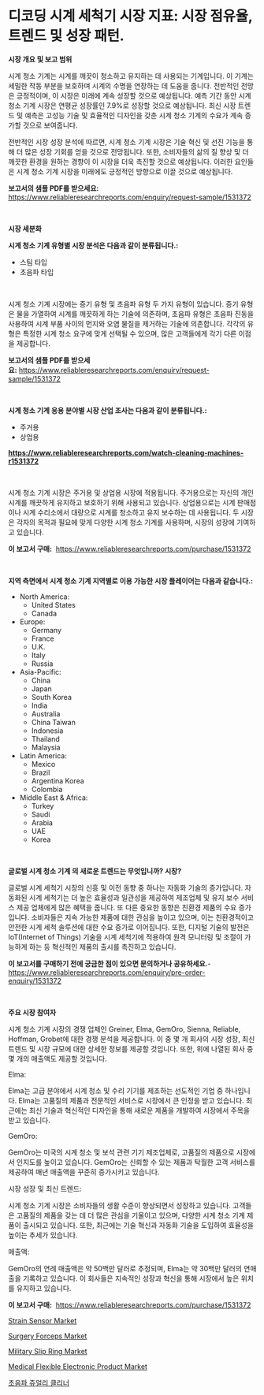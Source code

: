 <p><h1>디코딩 시계 세척기 시장 지표: 시장 점유율, 트렌드 및 성장 패턴.</h1></p><p><strong>시장 개요 및 보고 범위</strong></p>
<p><p>시계 청소 기계는 시계를 깨끗이 청소하고 유지하는 데 사용되는 기계입니다. 이 기계는 세밀한 작동 부분을 보호하며 시계의 수명을 연장하는 데 도움을 줍니다. 전반적인 전망은 긍정적이며, 이 시장은 미래에 계속 성장할 것으로 예상됩니다. 예측 기간 동안 시계 청소 기계 시장은 연평균 성장률인 7.9%로 성장할 것으로 예상됩니다. 최신 시장 트렌드 및 예측은 고성능 기술 및 효율적인 디자인을 갖춘 시계 청소 기계의 수요가 계속 증가할 것으로 보여줍니다.</p><p>전반적인 시장 성장 분석에 따르면, 시계 청소 기계 시장은 기술 혁신 및 선진 기능을 통해 더 많은 성장 기회를 얻을 것으로 전망됩니다. 또한, 소비자들의 삶의 질 향상 및 더 깨끗한 환경을 원하는 경향이 이 시장을 더욱 촉진할 것으로 예상됩니다. 이러한 요인들은 시계 청소 기계 시장을 미래에도 긍정적인 방향으로 이끌 것으로 예상됩니다.</p></p>
<p><strong>보고서의 샘플 PDF를 받으세요:</strong> <a href="https://www.reliableresearchreports.com/enquiry/request-sample/1531372">https://www.reliableresearchreports.com/enquiry/request-sample/1531372</a></p>
<p>&nbsp;</p>
<p><strong>시장 세분화</strong></p>
<p><strong>시계 청소 기계 유형별 시장 분석은 다음과 같이 분류됩니다.:</strong></p>
<p><ul><li>스팀 타입</li><li>초음파 타입</li></ul></p>
<p>&nbsp;</p>
<p><p>시계 청소 기계 시장에는 증기 유형 및 초음파 유형 두 가지 유형이 있습니다. 증기 유형은 물을 가열하여 시계를 깨끗하게 하는 기술에 의존하며, 초음파 유형은 초음파 진동을 사용하여 시계 부품 사이의 먼지와 오염 물질을 제거하는 기술에 의존합니다. 각각의 유형은 특정한 시계 청소 요구에 맞게 선택될 수 있으며, 많은 고객들에게 각기 다른 이점을 제공합니다.</p></p>
<p><strong>보고서의 샘플 PDF를 받으세요:</strong>&nbsp;<a href="https://www.reliableresearchreports.com/enquiry/request-sample/1531372">https://www.reliableresearchreports.com/enquiry/request-sample/1531372</a></p>
<p>&nbsp;</p>
<p><strong> 시계 청소 기계 응용 분야별 시장 산업 조사는 다음과 같이 분류됩니다.:</strong></p>
<p><ul><li>주거용</li><li>상업용</li></ul></p>
<p><strong><a href="https://www.reliableresearchreports.com/watch-cleaning-machines-r1531372">https://www.reliableresearchreports.com/watch-cleaning-machines-r1531372</a></strong></p>
<p>&nbsp;</p>
<p><p>시계 청소 기계 시장은 주거용 및 상업용 시장에 적용됩니다. 주거용으로는 자신의 개인 시계를 깨끗하게 유지하고 보호하기 위해 사용되고 있습니다. 상업용으로는 시계 판매점이나 시계 수리소에서 대량으로 시계를 청소하고 유지 보수하는 데 사용됩니다. 두 시장은 각자의 목적과 필요에 맞게 다양한 시계 청소 기계를 사용하며, 시장의 성장에 기여하고 있습니다.</p></p>
<p><strong>이 보고서 구매:</strong>&nbsp; <a href="https://www.reliableresearchreports.com/purchase/1531372">https://www.reliableresearchreports.com/purchase/1531372</a></p>
<p>&nbsp;</p>
<p><strong>지역 측면에서 시계 청소 기계 지역별로 이용 가능한 시장 플레이어는 다음과 같습니다.:</strong></p>
<p><ul>
    <li>
        North America:
        <ul>
            <li>United States</li>
            <li>Canada</li>
        </ul>
    </li>
    <li>
        Europe:
        <ul>
            <li>Germany</li>
            <li>France</li>
            <li>U.K.</li>
            <li>Italy</li>
            <li>Russia</li>
        </ul>
    </li>
    <li>
        Asia-Pacific:
        <ul>
            <li>China</li>
            <li>Japan</li>
            <li>South Korea</li>
            <li>India</li>
            <li>Australia</li>
            <li>China Taiwan</li>
            <li>Indonesia</li>
            <li>Thailand</li>
            <li>Malaysia</li>
        </ul>
    </li>
    <li>
        Latin America:
        <ul>
            <li>Mexico</li>
            <li>Brazil</li>
            <li>Argentina Korea</li>
            <li>Colombia</li>
        </ul>
    </li>
    <li>
        Middle East & Africa:
        <ul>
            <li>Turkey</li>
            <li>Saudi</li>
            <li>Arabia</li>
            <li>UAE</li>
            <li>Korea</li>
        </ul>
    </li>
    </ul></p>
<p>&nbsp;</p>
<p><strong>글로벌 시계 청소 기계 의 새로운 트렌드는 무엇입니까? 시장?</strong></p>
<p><p>글로벌 시계 세척기 시장의 신흥 및 이전 동향 중 하나는 자동화 기술의 증가입니다. 자동화된 시계 세척기는 더 높은 효율성과 일관성을 제공하여 제조업체 및 유지 보수 서비스 제공 업체에게 많은 혜택을 줍니다. 또 다른 중요한 동향은 친환경 제품의 수요 증가입니다. 소비자들은 지속 가능한 제품에 대한 관심을 높이고 있으며, 이는 친환경적이고 안전한 시계 세척 솔루션에 대한 수요 증가로 이어집니다. 또한, 디지털 기술의 발전은 IoT(Internet of Things) 기술을 시계 세척기에 적용하여 원격 모니터링 및 조절이 가능하게 하는 등 혁신적인 제품의 출시를 촉진하고 있습니다.</p></p>
<p><strong>이 보고서를 구매하기 전에 궁금한 점이 있으면 문의하거나 공유하세요.</strong>- <a href="https://www.reliableresearchreports.com/enquiry/pre-order-enquiry/1531372">https://www.reliableresearchreports.com/enquiry/pre-order-enquiry/1531372</a></p>
<p>&nbsp;</p>
<p><strong>주요 시장 참여자</strong></p>
<p><p>시계 청소 기계 시장의 경쟁 업체인 Greiner, Elma, GemOro, Sienna, Reliable, Hoffman, Grobet에 대한 경쟁 분석을 제공합니다. 이 중 몇 개 회사의 시장 성장, 최신 트렌드 및 시장 규모에 대한 상세한 정보를 제공할 것입니다. 또한, 위에 나열된 회사 중 몇 개의 매출액도 제공할 것입니다.</p><p>Elma:</p><p>Elma는 고급 분야에서 시계 청소 및 수리 기기를 제조하는 선도적인 기업 중 하나입니다. Elma는 고품질의 제품과 전문적인 서비스로 시장에서 큰 인정을 받고 있습니다. 최근에는 최신 기술과 혁신적인 디자인을 통해 새로운 제품을 개발하여 시장에서 주목을 받고 있습니다.</p><p>GemOro:</p><p>GemOro는 미국의 시계 청소 및 보석 관련 기기 제조업체로, 고품질의 제품으로 시장에서 인지도를 높이고 있습니다. GemOro는 신뢰할 수 있는 제품과 탁월한 고객 서비스를 제공하여 매년 매출액을 꾸준히 증가시키고 있습니다.</p><p>시장 성장 및 최신 트렌드:</p><p>시계 청소 기계 시장은 소비자들의 생활 수준이 향상되면서 성장하고 있습니다. 고객들은 고품질의 제품을 갖는 데 더 많은 관심을 기울이고 있으며, 다양한 시계 청소 기계 제품이 출시되고 있습니다. 또한, 최근에는 기술 혁신과 자동화 기술을 도입하여 효율성을 높이는 추세가 있습니다.</p><p>매출액:</p><p>GemOro의 연례 매출액은 약 50백만 달러로 추정되며, Elma는 약 30백만 달러의 연매출을 기록하고 있습니다. 이 회사들은 지속적인 성장과 혁신을 통해 시장에서 높은 위치를 유지하고 있습니다.</p></p>
<p><strong>이 보고서 구매:</strong>&nbsp;&nbsp;<a href="https://www.reliableresearchreports.com/purchase/1531372">https://www.reliableresearchreports.com/purchase/1531372</a></p>
<p><p><a href="https://iodized-pantydraco-05c.notion.site/Analyzing-Strain-Sensor-Market-Global-Industry-Perspective-and-Forecast-2024-to-2031-2e82b21b5ef44364a366a4dce5aeebde">Strain Sensor Market</a></p><p><a href="https://github.com/seekum/Market-Research-Report-List-2/blob/main/surgery-forceps-market.md">Surgery Forceps Market</a></p><p><a href="https://view.publitas.com/reportprime-1/military-slip-ring-market-outlook-industry-overview-and-forecast-2024-to-2031/">Military Slip Ring Market</a></p><p><a href="https://github.com/nancykennedykellievqfqt2/Market-Research-Report-List-2/blob/main/medical-flexible-electronic-product-market.md">Medical Flexible Electronic Product Market</a></p><p><a href="https://github.com/JonHarrtis67676y/Market-Research-Report-List-1/blob/main/332369721801.md">초음파 쥬얼리 클리너</a></p></p>